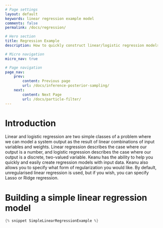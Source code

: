 ```yaml
---
# Page settings
layout: default
keywords: linear regression example model
comments: false
permalink: /docs/regression/

# Hero section
title: Regression Example
description: How to quickly construct linear/logistic regression models

# Micro navigation
micro_nav: true

# Page navigation
page_nav:
    prev:
        content: Previous page
        url: /docs/inference-posterior-sampling/
    next: 
        content: Next Page
        url: /docs/particle-filter/
---
```


# Introduction
Linear and logistic regression are two simple classes of a problem where we can model a system output as the result of linear combinations of input variables and weights.
Linear regression describes the case where our output is a number, and logistic regression describes the case where our output is a discrete, two-valued variable.
Keanu has the ability to help you quickly and easily create regression models with input data.
Keanu also allows you to specify what form of regularization you would like.
By default, unregularised linear regression is used, but if you wish, you can specify Lasso or Ridge regression.

# Building a simple linear regression model
```java
{% snippet SimpleLinearRegressionExample %}
```